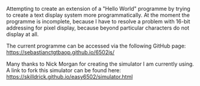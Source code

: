 Attempting to create an extension of a "Hello World" programme by trying to create a text display system more programmatically.
At the moment the programme is incomplete, because I have to resolve a problem with 16-bit addressing for pixel display, because
beyond particular characters do not display at all. 

The current programme can be accessed via the following GitHub page: https://sebastianctgtbaop.github.io/6502js/

Many thanks to Nick Morgan for creating the simulator I am currently using. A link to fork this simulator can be found here:
https://skilldrick.github.io/easy6502/simulator.html
